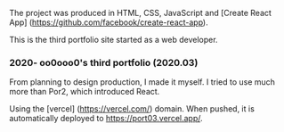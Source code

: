 The project was produced in HTML, CSS, JavaScript and [Create React App] (https://github.com/facebook/create-react-app).

This is the third portfolio site started as a web developer.

### 2020- oo0ooo0's third portfolio (2020.03)
From planning to design production, I made it myself.
I tried to use much more than Por2, which introduced React.

Using the [vercel] (https://vercel.com/) domain.
When pushed, it is automatically deployed to https://port03.vercel.app/.
